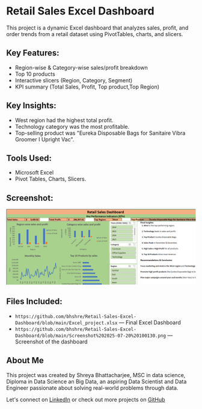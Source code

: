 # Retail Sales Excel Dashboard

This project is a dynamic Excel dashboard that analyzes sales, profit, and order trends from a retail dataset using PivotTables, charts, and slicers.

##  Key Features:
- Region-wise & Category-wise sales/profit breakdown
- Top 10  products
- Interactive slicers (Region, Category, Segment)
- KPI summary (Total Sales, Profit, Top product,Top Region)

##  Key Insights:
- West region had the highest total profit.
- Technology category was the most profitable.
- Top-selling product was "Eureka Disposable Bags for Sanitaire Vibra Groomer I Upright Vac".


##  Tools Used:
- Microsoft Excel
-  Pivot Tables, Charts, Slicers.

##  Screenshot:
![Dashboard Screenshot](https://github.com/bhshre/Retail-Sales-Excel-Dashboard/blob/main/Screenshot%202025-07-20%20100130.png)

##  Files Included:
- `https://github.com/bhshre/Retail-Sales-Excel-Dashboard/blob/main/Excel_project.xlsx` — Final Excel Dashboard
- `https://github.com/bhshre/Retail-Sales-Excel-Dashboard/blob/main/Screenshot%202025-07-20%20100130.png` — Screenshot of the dashboard


##  About Me
This project was created by Shreya Bhattacharjee, MSC in data science, Diploma in Data Science an Big Data, an aspiring Data Scientist and Data Engineer passionate about solving real-world problems through data.

Let's connect on [LinkedIn](https://www.linkedin.com/in/shreya-bhattacharjee-47b01129a/) or check out more projects on [GitHub](https://github.com/bhshre)
